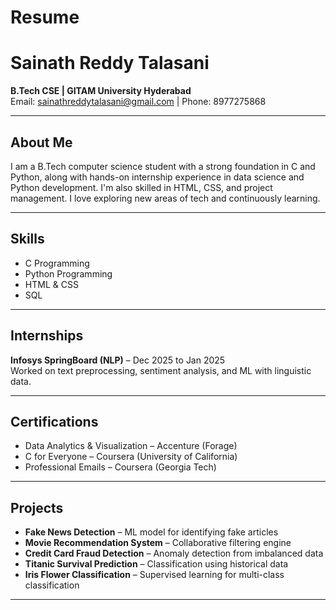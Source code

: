 # Resume
# Sainath Reddy Talasani

**B.Tech CSE | GITAM University Hyderabad**  
Email: [sainathreddytalasani@gmail.com](mailto:sainathreddytalasani@gmail.com) | Phone: 8977275868  

---

## About Me
I am a B.Tech computer science student with a strong foundation in C and Python, along with hands-on internship experience in data science and Python development. I'm also skilled in HTML, CSS, and project management. I love exploring new areas of tech and continuously learning.

---

## Skills
- C Programming  
- Python Programming  
- HTML & CSS  
- SQL  

---

## Internships

**Infosys SpringBoard (NLP)** – Dec 2025 to Jan 2025  
Worked on text preprocessing, sentiment analysis, and ML with linguistic data.

---

## Certifications
- Data Analytics & Visualization – Accenture (Forage)  
- C for Everyone – Coursera (University of California)  
- Professional Emails – Coursera (Georgia Tech)  

---

## Projects

- **Fake News Detection** – ML model for identifying fake articles  
- **Movie Recommendation System** – Collaborative filtering engine  
- **Credit Card Fraud Detection** – Anomaly detection from imbalanced data  
- **Titanic Survival Prediction** – Classification using historical data  
- **Iris Flower Classification** – Supervised learning for multi-class classification  

---
